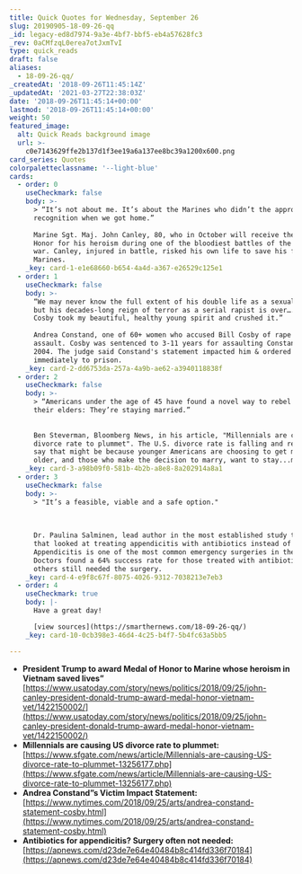 ```yaml
---
title: Quick Quotes for Wednesday, September 26
slug: 20190905-18-09-26-qq
_id: legacy-ed8d7974-9a3e-4bf7-bbf5-eb4a57628fc3
_rev: 0aCMfzqL0erea7otJxmTvI
type: quick_reads
draft: false
aliases:
  - 18-09-26-qq/
_createdAt: '2018-09-26T11:45:14Z'
_updatedAt: '2021-03-27T22:38:03Z'
date: '2018-09-26T11:45:14+00:00'
lastmod: '2018-09-26T11:45:14+00:00'
weight: 50
featured_image:
  alt: Quick Reads background image
  url: >-
    c0e7143629ffe2b137d1f3ee19a6a137ee8bc39a1200x600.png
card_series: Quotes
colorpaletteclassname: '--light-blue'
cards:
  - order: 0
    useCheckmark: false
    body: >-
      > “It’s not about me. It’s about the Marines who didn’t the appropriate
      recognition when we got home.”  
        
      Marine Sgt. Maj. John Canley, 80, who in October will receive the Medal of
      Honor for his heroism during one of the bloodiest battles of the Vietnam
      war. Canley, injured in battle, risked his own life to save his fellow
      Marines.
    _key: card-1-e1e68660-b654-4a4d-a367-e26529c125e1
  - order: 1
    useCheckmark: false
    body: >-
      “We may never know the full extent of his double life as a sexual predator
      but his decades-long reign of terror as a serial rapist is over…. Bill
      Cosby took my beautiful, healthy young spirit and crushed it.”  
        
      Andrea Constand, one of 60+ women who accused Bill Cosby of rape or sexual
      assault. Cosby was sentenced to 3-11 years for assaulting Constand in
      2004. The judge said Constand's statement impacted him & ordered Cosby
      immediately to prison.
    _key: card-2-dd6753da-257a-4a9b-ae62-a3940118838f
  - order: 2
    useCheckmark: false
    body: >-
      > “Americans under the age of 45 have found a novel way to rebel against
      their elders: They’re staying married.”  
        
        
      Ben Steverman, Bloomberg News, in his article, "Millennials are causing US
      divorce rate to plummet". The U.S. divorce rate is falling and researchers
      say that might be because younger Americans are choosing to get married
      older, and those who make the decision to marry, want to stay...married.
    _key: card-3-a98b09f0-581b-4b2b-a8e8-8a202914a8a1
  - order: 3
    useCheckmark: false
    body: >-
      > "It’s a feasible, viable and a safe option."  
        
        
        
      Dr. Paulina Salminen, lead author in the most established study to date
      that looked at treating appendicitis with antibiotics instead of surgery.
      Appendicitis is one of the most common emergency surgeries in the world.
      Doctors found a 64% success rate for those treated with antibiotics;
      others still needed the surgery.
    _key: card-4-e9f8c67f-8075-4026-9312-7038213e7eb3
  - order: 4
    useCheckmark: true
    body: |-
      Have a great day!

      [view sources](https://smarthernews.com/18-09-26-qq/)
    _key: card-10-0cb398e3-46d4-4c25-b4f7-5b4fc63a5bb5

---
```

* **President Trump to award Medal of Honor to Marine whose heroism in Vietnam saved lives”**  
[https://www.usatoday.com/story/news/politics/2018/09/25/john-canley-president-donald-trump-award-medal-honor-vietnam-vet/1422150002/](https://www.usatoday.com/story/news/politics/2018/09/25/john-canley-president-donald-trump-award-medal-honor-vietnam-vet/1422150002/)
* **Millennials are causing US divorce rate to plummet:**  
[https://www.sfgate.com/news/article/Millennials-are-causing-US-divorce-rate-to-plummet-13256177.php](https://www.sfgate.com/news/article/Millennials-are-causing-US-divorce-rate-to-plummet-13256177.php)
* **Andrea Constand”s Victim Impact Statement:**  
[https://www.nytimes.com/2018/09/25/arts/andrea-constand-statement-cosby.html](https://www.nytimes.com/2018/09/25/arts/andrea-constand-statement-cosby.html)
* **Antibiotics for appendicitis? Surgery often not needed:**  
[https://apnews.com/d23de7e64e40484b8c414fd336f70184](https://apnews.com/d23de7e64e40484b8c414fd336f70184)